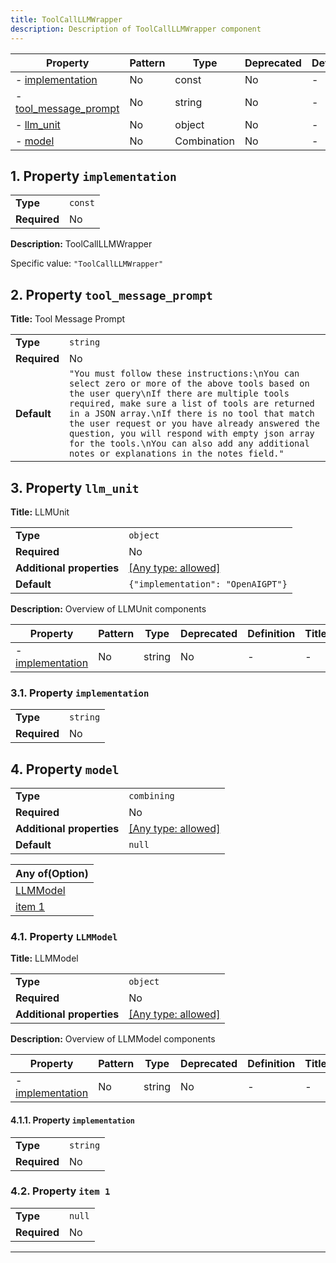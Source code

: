 ```yaml
---
title: ToolCallLLMWrapper
description: Description of ToolCallLLMWrapper component
---
```


| Property                                       | Pattern | Type        | Deprecated | Definition | Title/Description   |
| ---------------------------------------------- | ------- | ----------- | ---------- | ---------- | ------------------- |
| - [implementation](#implementation )           | No      | const       | No         | -          | ToolCallLLMWrapper  |
| - [tool_message_prompt](#tool_message_prompt ) | No      | string      | No         | -          | Tool Message Prompt |
| - [llm_unit](#llm_unit )                       | No      | object      | No         | -          | LLMUnit             |
| - [model](#model )                             | No      | Combination | No         | -          | -                   |

## <a name="implementation"></a>1. Property `implementation`

|              |         |
| ------------ | ------- |
| **Type**     | `const` |
| **Required** | No      |

**Description:** ToolCallLLMWrapper

Specific value: `"ToolCallLLMWrapper"`

## <a name="tool_message_prompt"></a>2. Property `tool_message_prompt`

**Title:** Tool Message Prompt

|              |                                                                                                                                                                                                                                                                                                                                                                                                                                             |
| ------------ | ------------------------------------------------------------------------------------------------------------------------------------------------------------------------------------------------------------------------------------------------------------------------------------------------------------------------------------------------------------------------------------------------------------------------------------------- |
| **Type**     | `string`                                                                                                                                                                                                                                                                                                                                                                                                                                    |
| **Required** | No                                                                                                                                                                                                                                                                                                                                                                                                                                          |
| **Default**  | `"You must follow these instructions:\nYou can select zero or more of the above tools based on the user query\nIf there are multiple tools required, make sure a list of tools are returned in a JSON array.\nIf there is no tool that match the user request or you have already answered the question, you will respond with empty json array for the tools.\nYou can also add any additional notes or explanations in the notes field."` |

## <a name="llm_unit"></a>3. Property `llm_unit`

**Title:** LLMUnit

|                           |                                                                           |
| ------------------------- | ------------------------------------------------------------------------- |
| **Type**                  | `object`                                                                  |
| **Required**              | No                                                                        |
| **Additional properties** | [[Any type: allowed]](# "Additional Properties of any type are allowed.") |
| **Default**               | `{"implementation": "OpenAIGPT"}`                                         |

**Description:** Overview of LLMUnit components

| Property                                      | Pattern | Type   | Deprecated | Definition | Title/Description |
| --------------------------------------------- | ------- | ------ | ---------- | ---------- | ----------------- |
| - [implementation](#llm_unit_implementation ) | No      | string | No         | -          | -                 |

### <a name="llm_unit_implementation"></a>3.1. Property `implementation`

|              |          |
| ------------ | -------- |
| **Type**     | `string` |
| **Required** | No       |

## <a name="model"></a>4. Property `model`

|                           |                                                                           |
| ------------------------- | ------------------------------------------------------------------------- |
| **Type**                  | `combining`                                                               |
| **Required**              | No                                                                        |
| **Additional properties** | [[Any type: allowed]](# "Additional Properties of any type are allowed.") |
| **Default**               | `null`                                                                    |

| Any of(Option)              |
| --------------------------- |
| [LLMModel](#model_anyOf_i0) |
| [item 1](#model_anyOf_i1)   |

### <a name="model_anyOf_i0"></a>4.1. Property `LLMModel`

**Title:** LLMModel

|                           |                                                                           |
| ------------------------- | ------------------------------------------------------------------------- |
| **Type**                  | `object`                                                                  |
| **Required**              | No                                                                        |
| **Additional properties** | [[Any type: allowed]](# "Additional Properties of any type are allowed.") |

**Description:** Overview of LLMModel components

| Property                                            | Pattern | Type   | Deprecated | Definition | Title/Description |
| --------------------------------------------------- | ------- | ------ | ---------- | ---------- | ----------------- |
| - [implementation](#model_anyOf_i0_implementation ) | No      | string | No         | -          | -                 |

#### <a name="model_anyOf_i0_implementation"></a>4.1.1. Property `implementation`

|              |          |
| ------------ | -------- |
| **Type**     | `string` |
| **Required** | No       |

### <a name="model_anyOf_i1"></a>4.2. Property `item 1`

|              |        |
| ------------ | ------ |
| **Type**     | `null` |
| **Required** | No     |

----------------------------------------------------------------------------------------------------------------------------
